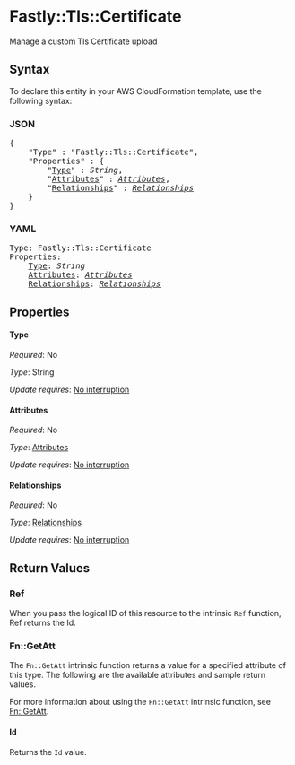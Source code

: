 # Fastly::Tls::Certificate

Manage a custom Tls Certificate upload

## Syntax

To declare this entity in your AWS CloudFormation template, use the following syntax:

### JSON

<pre>
{
    "Type" : "Fastly::Tls::Certificate",
    "Properties" : {
        "<a href="#type" title="Type">Type</a>" : <i>String</i>,
        "<a href="#attributes" title="Attributes">Attributes</a>" : <i><a href="attributes.md">Attributes</a></i>,
        "<a href="#relationships" title="Relationships">Relationships</a>" : <i><a href="relationships.md">Relationships</a></i>
    }
}
</pre>

### YAML

<pre>
Type: Fastly::Tls::Certificate
Properties:
    <a href="#type" title="Type">Type</a>: <i>String</i>
    <a href="#attributes" title="Attributes">Attributes</a>: <i><a href="attributes.md">Attributes</a></i>
    <a href="#relationships" title="Relationships">Relationships</a>: <i><a href="relationships.md">Relationships</a></i>
</pre>

## Properties

#### Type

_Required_: No

_Type_: String

_Update requires_: [No interruption](https://docs.aws.amazon.com/AWSCloudFormation/latest/UserGuide/using-cfn-updating-stacks-update-behaviors.html#update-no-interrupt)

#### Attributes

_Required_: No

_Type_: <a href="attributes.md">Attributes</a>

_Update requires_: [No interruption](https://docs.aws.amazon.com/AWSCloudFormation/latest/UserGuide/using-cfn-updating-stacks-update-behaviors.html#update-no-interrupt)

#### Relationships

_Required_: No

_Type_: <a href="relationships.md">Relationships</a>

_Update requires_: [No interruption](https://docs.aws.amazon.com/AWSCloudFormation/latest/UserGuide/using-cfn-updating-stacks-update-behaviors.html#update-no-interrupt)

## Return Values

### Ref

When you pass the logical ID of this resource to the intrinsic `Ref` function, Ref returns the Id.

### Fn::GetAtt

The `Fn::GetAtt` intrinsic function returns a value for a specified attribute of this type. The following are the available attributes and sample return values.

For more information about using the `Fn::GetAtt` intrinsic function, see [Fn::GetAtt](https://docs.aws.amazon.com/AWSCloudFormation/latest/UserGuide/intrinsic-function-reference-getatt.html).

#### Id

Returns the <code>Id</code> value.

